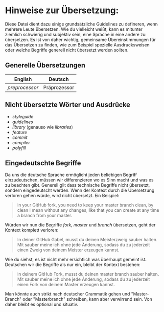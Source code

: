 # Hinweise zur Übersetzung:

Diese Datei dient dazu einige grundsätzliche Guidelines zu defineren, wenn mehrere Leute übersetzen. Wie du vielleicht weißt, kann es mitunter ziemlich schwierig und subjektiv sein, eine Sprache in eine andere zu übersetzen. Es ist von daher wichtig, gemeinsame Übereinstimmungen für das Übersetzen zu finden, wie zum Beispiel spezielle Ausdrucksweisen oder welche Begriffe generell nicht übersetzt werden sollten.

## Generelle Übersetzungen

| English                      | Deutsch           |
|------------------------------|-------------------------|
| _preprocessor_ | Präprozessor | 

## Nicht übersetzte Wörter und Ausdrücke

* _styleguide_
* _guidelines_
* _library_ (genauso wie _libraries_)
* _feature_
* _commit_
* _compiler_
* _polyfill_

## Eingedeutschte Begriffe

Da uns die deutsche Sprache ermöglicht jeden beliebigen Begriff einzudeutschen, müssen wir differenzieren wo es Sinn macht und was es zu beachten gibt. Generell gilt dass technische Begriffe nicht übersetzt, sondern eingedeutscht werden. Wenn der Kontext durch die Übersetzung verloren gehen würde, wird nicht übersetzt. Ein Beispiel:

>	In your GitHub fork, you need to keep your master branch clean, by clean I mean without any changes, like that you can create at any time a branch from your master.

Würden wir nun die Begriffe _fork_, _master_ und _branch_ übersetzen, geht der Kontext komplett verloren:

>	In deiner GitHub Gabel, musst du deinen Meisterzweig sauber halten. Mit sauber meine ich ohne jede Änderung, sodass du zu jederzeit einen Zweig von deinem Meister erzeugen kannst.

Wie du siehst, es ist nicht mehr ersichtlich was überhaupt gemeint ist. Deutschen wir die Begriffe als nur ein, bleibt der Kontext bestehen:

>	In deinem GitHub Fork, musst du deinen master branch sauber halten. Mit sauber meine ich ohne jede Änderung, sodass du zu jederzeit einen Fork von deinem Master erzeugen kannst.

Man könnte auch strikt nach deutscher Grammatik gehen und "Master-Branch" oder "Masterbranch" schreiben, kann aber verwirrend sein. Von daher bleibt es optional und situativ.